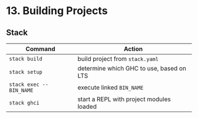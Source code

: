 # 13. Building Projects

## Stack

Command       | Action
--------------|-------
`stack build` | build project from `stack.yaml`
`stack setup` | determine which GHC to use, based on LTS
`stack exec -- BIN_NAME` | execute linked `BIN_NAME`
`stack ghci`  | start a REPL with project modules loaded

